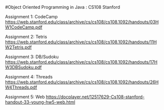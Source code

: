#Object Oriented Programming in Java : CS108 Stanford

Assignment 1: CodeCamp https://web.stanford.edu/class/archive/cs/cs108/cs108.1092/handouts/03HW1CodeCamp.pdf

Assignment 2: Tetris https://web.stanford.edu/class/archive/cs/cs108/cs108.1092/handouts/11HW2Tetris.pdf

Assignment 3: DB/Sudoku https://web.stanford.edu/class/archive/cs/cs108/cs108.1092/handouts/17HW3DBSudoku.pdf

Assignment 4: Threads https://web.stanford.edu/class/archive/cs/cs108/cs108.1092/handouts/26HW4Threads.pdf

Assignment 5: Web https://docplayer.net/12517629-Cs108-stanford-handout-33-young-hw5-web.html
